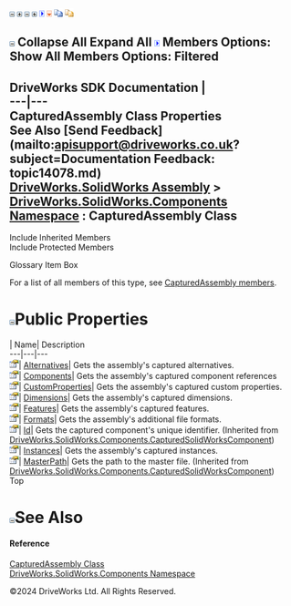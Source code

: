 ![](dotnetimages/collapse.gif) ![](dotnetimages/expand.gif) ![](dotnetimages/collapse.gif) ![](dotnetimages/expand.gif) ![](dotnetimages/drpdown.gif) ![](dotnetimages/drpdown_orange.gif) ![](dotnetimages/copycode.gif) ![](dotnetimages/copycodeHighlight.gif)

![](dotnetimages/collapse.gif) Collapse All Expand All ![](dotnetimages/drpdown.gif) Members Options: Show All  Members Options: Filtered   
---  
DriveWorks SDK Documentation  |   
---|---  
CapturedAssembly Class Properties   
See Also [Send Feedback](mailto:apisupport@driveworks.co.uk?subject=Documentation Feedback: topic14078.md)  
[DriveWorks.SolidWorks Assembly](topic13342.md) > [DriveWorks.SolidWorks.Components Namespace](topic13925.md) : CapturedAssembly Class  
---  
  
Include Inherited Members    
Include Protected Members    


Glossary Item Box

For a list of all members of this type, see [CapturedAssembly members](topic14079.md).

# ![](dotnetimages/collapse.gif)Public Properties

| Name| Description  
---|---|---  
![Public Property](dotnetimages/publicProperty.gif)| [Alternatives](topic14087.md)| Gets the assembly's captured alternatives.   
![Public Property](dotnetimages/publicProperty.gif)| [Components](topic14088.md)| Gets the assembly's captured component references   
![Public Property](dotnetimages/publicProperty.gif)| [CustomProperties](topic14089.md)| Gets the assembly's captured custom properties.   
![Public Property](dotnetimages/publicProperty.gif)| [Dimensions](topic14090.md)| Gets the assembly's captured dimensions.   
![Public Property](dotnetimages/publicProperty.gif)| [Features](topic14091.md)| Gets the assembly's captured features.   
![Public Property](dotnetimages/publicProperty.gif)| [Formats](topic14092.md)| Gets the assembly's additional file formats.   
![Public Property](dotnetimages/publicProperty.gif)| [Id](topic14349.md)| Gets the captured component's unique identifier. (Inherited from [DriveWorks.SolidWorks.Components.CapturedSolidWorksComponent](topic14343.md))  
![Public Property](dotnetimages/publicProperty.gif)| [Instances](topic14093.md)| Gets the assembly's captured instances.   
![Public Property](dotnetimages/publicProperty.gif)| [MasterPath](topic14350.md)| Gets the path to the master file. (Inherited from [DriveWorks.SolidWorks.Components.CapturedSolidWorksComponent](topic14343.md))  
Top

# ![](dotnetimages/collapse.gif)See Also

#### Reference

[CapturedAssembly Class](topic14078.md)   
[DriveWorks.SolidWorks.Components Namespace](topic13925.md)

©2024 DriveWorks Ltd. All Rights Reserved.
